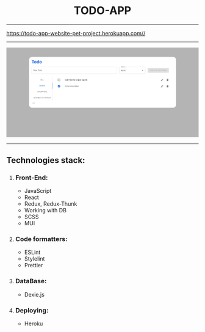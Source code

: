 <h1 align='center'>TODO-APP</h1>
<hr>
<a href='https://todo-app-website-pet-project.herokuapp.com/'>https://todo-app-website-pet-project.herokuapp.com//</a>
<hr>
<img src='./src/assets/images/preview-img.png' />
<hr>
<h2>Technologies stack:</h2>
<ol>
    <li>
        <h3>Front-End:</h3>
        <ul>
            <li>JavaScript</li>
            <li>React</li>
            <li>Redux, Redux-Thunk</li>
            <li>Working with DB</li>
            <li>SCSS</li>
            <li>MUI</li>
        </ul>
    </li>
    <li>
        <h3>Code formatters:</h3>
        <ul>
            <li>ESLint</li>
            <li>Stylelint</li>
            <li>Prettier</li>
        </ul>
    </li>
    <li>
        <h3>DataBase:</h3>
        <ul>
            <li>Dexie.js</li>
        </ul>
    </li>
    <li>
        <h3>Deploying:</h3>
        <ul>
            <li>Heroku</li>
        </ul>
    </li>
</ol>
